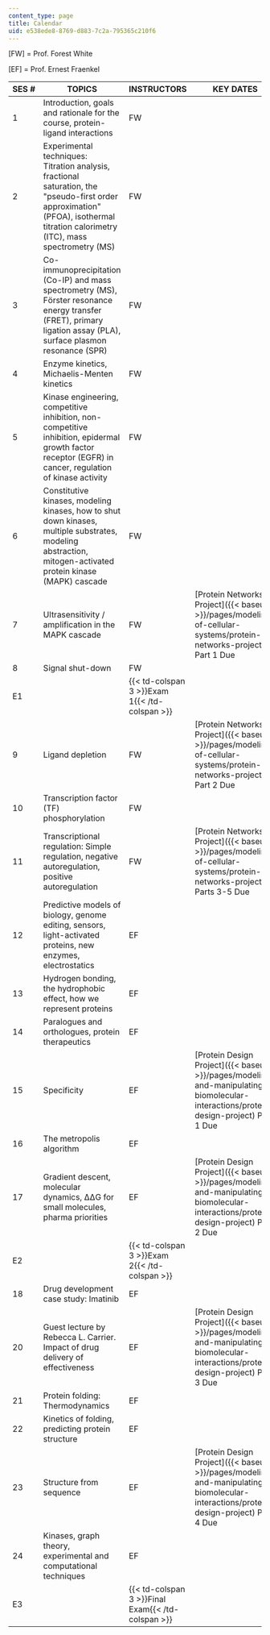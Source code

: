 ```yaml
---
content_type: page
title: Calendar
uid: e538ede8-8769-d883-7c2a-795365c210f6
---
```


\[FW\] = Prof. Forest White

\[EF\] = Prof. Ernest Fraenkel

| SES # | TOPICS | INSTRUCTORS | KEY DATES |
| --- | --- | --- | --- |
| 1 | Introduction, goals and rationale for the course, protein-ligand interactions | FW | &nbsp; |
| 2 | Experimental techniques: Titration analysis, fractional saturation, the "pseudo-first order approximation" (PFOA), isothermal titration calorimetry (ITC), mass spectrometry (MS) | FW | &nbsp; |
| 3 | Co-immunoprecipitation (Co-IP) and mass spectrometry (MS), Fӧrster resonance energy transfer (FRET), primary ligation assay (PLA), surface plasmon resonance (SPR) | FW | &nbsp; |
| 4 | Enzyme kinetics, Michaelis-Menten kinetics | FW | &nbsp; |
| 5 | Kinase engineering, competitive inhibition, non-competitive inhibition, epidermal growth factor receptor (EGFR) in cancer, regulation of kinase activity | FW | &nbsp; |
| 6 | Constitutive kinases, modeling kinases, how to shut down kinases, multiple substrates, modeling abstraction, mitogen-activated protein kinase (MAPK) cascade | FW | &nbsp; |
| 7 | Ultrasensitivity / amplification in the MAPK cascade | FW | [Protein Networks Project]({{< baseurl >}}/pages/modeling-of-cellular-systems/protein-networks-project) Part 1 Due |
| 8 | Signal shut-down | FW | &nbsp; |
| E1 || {{< td-colspan 3 >}}Exam 1{{< /td-colspan >}} |||
| 9 | Ligand depletion | FW | [Protein Networks Project]({{< baseurl >}}/pages/modeling-of-cellular-systems/protein-networks-project) Part 2 Due |
| 10 | Transcription factor (TF) phosphorylation | FW | &nbsp; |
| 11 | Transcriptional regulation: Simple regulation, negative autoregulation, positive autoregulation | FW | [Protein Networks Project]({{< baseurl >}}/pages/modeling-of-cellular-systems/protein-networks-project) Parts 3-5 Due |
| 12 | Predictive models of biology, genome editing, sensors, light-activated proteins, new enzymes, electrostatics | EF | &nbsp; |
| 13 | Hydrogen bonding, the hydrophobic effect, how we represent proteins | EF | &nbsp; |
| 14 | Paralogues and orthologues, protein therapeutics | EF | &nbsp; |
| 15 | Specificity | EF | [Protein Design Project]({{< baseurl >}}/pages/modeling-and-manipulating-biomolecular-interactions/protein-design-project) Part 1 Due |
| 16 | The metropolis algorithm | EF | &nbsp; |
| 17 | Gradient descent, molecular dynamics, ΔΔG for small molecules, pharma priorities | EF | [Protein Design Project]({{< baseurl >}}/pages/modeling-and-manipulating-biomolecular-interactions/protein-design-project) Part 2 Due |
| E2 || {{< td-colspan 3 >}}Exam 2{{< /td-colspan >}} |||
| 18 | Drug development case study: Imatinib | EF | &nbsp; |
| 20 | Guest lecture by Rebecca L. Carrier. Impact of drug delivery of effectiveness | EF | [Protein Design Project]({{< baseurl >}}/pages/modeling-and-manipulating-biomolecular-interactions/protein-design-project) Part 3 Due |
| 21 | Protein folding: Thermodynamics | EF | &nbsp; |
| 22 | Kinetics of folding, predicting protein structure | EF | &nbsp; |
| 23 | Structure from sequence | EF | [Protein Design Project]({{< baseurl >}}/pages/modeling-and-manipulating-biomolecular-interactions/protein-design-project) Part 4 Due |
| 24 | Kinases, graph theory, experimental and computational techniques | EF | &nbsp; |
| E3 || {{< td-colspan 3 >}}Final Exam{{< /td-colspan >}} ||